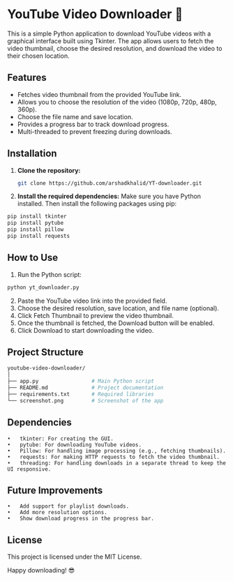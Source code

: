 # YouTube Video Downloader 🎥

This is a simple Python application to download YouTube videos with a graphical interface built using Tkinter. The app allows users to fetch the video thumbnail, choose the desired resolution, and download the video to their chosen location.

## Features
- Fetches video thumbnail from the provided YouTube link.
- Allows you to choose the resolution of the video (1080p, 720p, 480p, 360p).
- Choose the file name and save location.
- Provides a progress bar to track download progress.
- Multi-threaded to prevent freezing during downloads.

## Installation

1. **Clone the repository:**

   ```bash
   git clone https://github.com/arshadkhalid/YT-downloader.git
   ```
2.	**Install the required dependencies:**
Make sure you have Python installed. Then install the following packages using pip:
   ```bash
 pip install tkinter
pip install pytube
pip install pillow
pip install requests
   ```
## How to Use
1.	Run the Python script:
   ```bash
   python yt_downloader.py
   ```
2.	Paste the YouTube video link into the provided field.
3.	Choose the desired resolution, save location, and file name (optional).
4.	Click Fetch Thumbnail to preview the video thumbnail.
5.	Once the thumbnail is fetched, the Download button will be enabled.
6.	Click Download to start downloading the video.

## Project Structure
```bash
youtube-video-downloader/
│
├── app.py                 # Main Python script
├── README.md              # Project documentation
├── requirements.txt       # Required libraries
└── screenshot.png         # Screenshot of the app
```

## Dependencies

	•	tkinter: For creating the GUI.
	•	pytube: For downloading YouTube videos.
	•	Pillow: For handling image processing (e.g., fetching thumbnails).
	•	requests: For making HTTP requests to fetch the video thumbnail.
	•	threading: For handling downloads in a separate thread to keep the UI responsive.

## Future Improvements

	•	Add support for playlist downloads.
	•	Add more resolution options.
	•	Show download progress in the progress bar.

## License

This project is licensed under the MIT License.

Happy downloading! 😎
